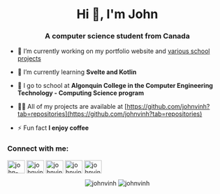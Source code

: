 <h1 align="center">Hi 👋, I'm John</h1>
<h3 align="center">A computer science student from Canada</h3>

- 🔭 I’m currently working on my portfolio website and [various school projects](https://github.com/johnvinh/AlgonquinF22Java)

- 🌱 I’m currently learning **Svelte and Kotlin**

- 📖 I go to school at **Algonquin College in the Computer Engineering Technology - Computing Science program**

- 👨‍💻 All of my projects are available at [https://github.com/johnvinh?tab=repositories](https://github.com/johnvinh?tab=repositories)

- ⚡ Fun fact **I enjoy coffee**

<h3 align="left">Connect with me:</h3>
<p align="left">
  <a href="https://linkedin.com/in/john-vinh" target="blank"><img align="center" src="https://raw.githubusercontent.com/rahuldkjain/github-profile-readme-generator/master/src/images/icons/Social/linked-in-alt.svg" alt="john-vinh" height="30" width="40" /></a>
  <a href="https://twitter.com/johnvinhdev" target="blank"><img align="center" src="https://raw.githubusercontent.com/rahuldkjain/github-profile-readme-generator/master/src/images/icons/Social/twitter.svg" alt="johnvinhdev" height="30" width="40" /></a>
<a href="https://dev.to/johnvinh" target="blank"><img align="center" src="https://raw.githubusercontent.com/rahuldkjain/github-profile-readme-generator/master/src/images/icons/Social/devto.svg" alt="johnvinh" height="30" width="40" /></a>
<a href="https://codeforces.com/profile/johnvinh" target="blank"><img align="center" src="https://raw.githubusercontent.com/rahuldkjain/github-profile-readme-generator/master/src/images/icons/Social/codeforces.svg" alt="johnvinh" height="30" width="40" /></a>
<a href="https://www.leetcode.com/johnvinh" target="blank"><img align="center" src="https://raw.githubusercontent.com/rahuldkjain/github-profile-readme-generator/master/src/images/icons/Social/leet-code.svg" alt="johnvinh" height="30" width="40" /></a>
</p>

<p align="center">
<img src="https://github-readme-stats.vercel.app/api/top-langs?username=johnvinh&show_icons=true&locale=en&layout=compact" alt="johnvinh" />
<img src="https://github-readme-streak-stats.herokuapp.com/?user=johnvinh&" alt="johnvinh" />
</p>
